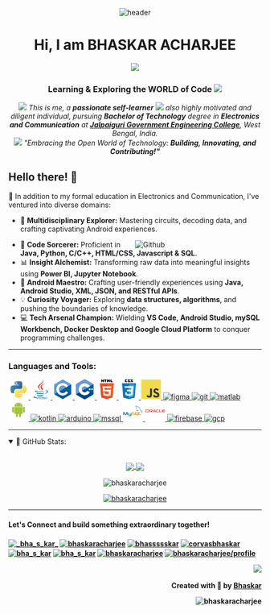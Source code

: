 <p align="center">
  <img alt="header" src="https://typograssy.deno.dev/api?text=Bhaskar&frame=none&comment=">
<!--   <img src="https://raw.githubusercontent.com/ABSphreak/ABSphreak/master/gifs/Hi.gif" width="100px"> -->
<h1 align="center"> Hi, I am BHASKAR ACHARJEE </h1>
<p align="center">
  <a href="https://github.com/Ratheshan03/readme-typing-svg"><img src="https://readme-typing-svg.herokuapp.com?lines=Electronics+Communication+Undergraduate;Android+Developer;Data+Analyst;Graphic+Designer;Aspiring+Learner&center=true&width=500&height=50"></a>
</p>  
<h3 align="center">Learning & Exploring the WORLD of Code <img src="https://media.giphy.com/media/WUlplcMpOCEmTGBtBW/giphy.gif" width="30"> </h3>
<p align="center">
  <em>
   <img src="https://github.com/TheDudeThatCode/TheDudeThatCode/blob/master/Assets/Designer.gif" width="36px"> This is me, a <b>passionate self-learner</b> <img src="https://github.com/TheDudeThatCode/TheDudeThatCode/blob/master/Assets/Developer.gif" width="30px"> also highly motivated and diligent individual, pursuing  <b>Bachelor of Technology</b> degree in <b>Electronics and Communication</b> at <a href="https://jgec.ac.in"> <b>Jalpaiguri Government Engineering College</b></a>, West Bengal, India.
  </em> 
  <br>
  <img src="https://media.giphy.com/media/qjqUcgIyRjsl2/giphy.gif" width="69">
 <i align="center">"Embracing the Open World of Technology: <b> Building, Innovating, and Contributing!"</i></b>

## Hello there! 👋

🚀 In addition to my formal education in Electronics and Communication, I've ventured into diverse domains:

- 🧪 **Multidisciplinary Explorer:** Mastering circuits, decoding data, and crafting captivating Android experiences.

<!-- Middle Image -->
<img width="50%" align="right" alt="Github" src="https://raw.githubusercontent.com/onimur/.github/master/.resources/git-header.svg" />
  
- 🌌 **Code Sorcerer:** Proficient in **Java, Python, C/C++, HTML/CSS, Javascript & SQL**.
- 📊 **Insight Alchemist:** Transforming raw data into meaningful insights using **Power BI, Jupyter Notebook**.
- 📱 **Android Maestro:** Crafting user-friendly experiences using **Java, Android Studio, XML, JSON, and RESTful APIs**.
- 💡 **Curiosity Voyager:** Exploring **data structures, algorithms**, and pushing the boundaries of knowledge.
- 💻 **Tech Arsenal Champion:** Wielding **VS Code, Android Studio, mySQL Workbench, Docker Desktop and Google Cloud Platform** to conquer programming challenges.

---

<h3 align="left">Languages and Tools:</h3>
<p align="left"> 
  <a href="https://www.python.org" target="_blank" rel="noreferrer"> <img src="https://raw.githubusercontent.com/devicons/devicon/master/icons/python/python-original.svg" alt="python" width="40" height="40"/> </a>
  <a href="https://www.java.com" target="_blank" rel="noreferrer"> <img src="https://raw.githubusercontent.com/devicons/devicon/master/icons/java/java-original.svg" alt="java" width="40" height="40"/> </a> 
  <a href="https://www.cprogramming.com/" target="_blank" rel="noreferrer"> <img src="https://raw.githubusercontent.com/devicons/devicon/master/icons/c/c-original.svg" alt="c" width="40" height="40"/> </a> 
  <a href="https://www.w3schools.com/cpp/" target="_blank" rel="noreferrer"> <img src="https://raw.githubusercontent.com/devicons/devicon/master/icons/cplusplus/cplusplus-original.svg" alt="cplusplus" width="40" height="40"/> </a> 
  <a href="https://www.w3.org/html/" target="_blank" rel="noreferrer"> <img src="https://raw.githubusercontent.com/devicons/devicon/master/icons/html5/html5-original-wordmark.svg" alt="html5" width="40" height="40"/> </a> 
  <a href="https://www.w3schools.com/css/" target="_blank" rel="noreferrer"> <img src="https://raw.githubusercontent.com/devicons/devicon/master/icons/css3/css3-original-wordmark.svg" alt="css3" width="40" height="40"/> </a> 
  <a href="https://developer.mozilla.org/en-US/docs/Web/JavaScript" target="_blank" rel="noreferrer"> <img src="https://raw.githubusercontent.com/devicons/devicon/master/icons/javascript/javascript-original.svg" alt="javascript" width="40" height="40"/> </a> 
  <a href="https://www.figma.com/" target="_blank" rel="noreferrer"> <img src="https://www.vectorlogo.zone/logos/figma/figma-icon.svg" alt="figma" width="40" height="40"/> </a> 
  <a href="https://git-scm.com/" target="_blank" rel="noreferrer"> <img src="https://www.vectorlogo.zone/logos/git-scm/git-scm-icon.svg" alt="git" width="40" height="40"/> </a> 
  <a href="https://www.mathworks.com/" target="_blank" rel="noreferrer"> <img src="https://upload.wikimedia.org/wikipedia/commons/2/21/Matlab_Logo.png" alt="matlab" width="40" height="40"/> </a> 
  <a href="https://developer.android.com" target="_blank" rel="noreferrer"> <img src="https://raw.githubusercontent.com/devicons/devicon/master/icons/android/android-original-wordmark.svg" alt="android" width="40" height="40"/> </a> 
  <a href="https://kotlinlang.org" target="_blank" rel="noreferrer"> <img src="https://www.vectorlogo.zone/logos/kotlinlang/kotlinlang-icon.svg" alt="kotlin" width="40" height="40"/> </a> 
  <a href="https://www.arduino.cc/" target="_blank" rel="noreferrer"> <img src="https://cdn.worldvectorlogo.com/logos/arduino-1.svg" alt="arduino" width="40" height="40"/> </a> 
  <a href="https://www.microsoft.com/en-us/sql-server" target="_blank" rel="noreferrer"> <img src="https://www.svgrepo.com/show/303229/microsoft-sql-server-logo.svg" alt="mssql" width="40" height="40"/> </a> 
  <a href="https://www.mysql.com/" target="_blank" rel="noreferrer"> <img src="https://raw.githubusercontent.com/devicons/devicon/master/icons/mysql/mysql-original-wordmark.svg" alt="mysql" width="40" height="40"/> </a> 
  <a href="https://www.oracle.com/" target="_blank" rel="noreferrer"> <img src="https://raw.githubusercontent.com/devicons/devicon/master/icons/oracle/oracle-original.svg" alt="oracle" width="40" height="40"/> </a> 
  <a href="https://firebase.google.com/" target="_blank" rel="noreferrer"> <img src="https://www.vectorlogo.zone/logos/firebase/firebase-icon.svg" alt="firebase" width="40" height="40"/> </a> 
  <a href="https://cloud.google.com" target="_blank" rel="noreferrer"> <img src="https://www.vectorlogo.zone/logos/google_cloud/google_cloud-icon.svg" alt="gcp" width="40" height="40"/> </a> 

---

<details open="">
<summary>
 📔 GitHub Stats:
</summary>
<br>
<p align="center">
  <a href="https://github.com/BhaskarAcharjee">
    <img align="center"  height="175px" src="https://github-readme-stats.vercel.app/api?username=bhaskaracharjee&show_icons=true&locale=en"/>
  </a>
  <a href="https://github.com/BhaskarAcharjee">
    <img align="center" height="175px"  src="https://github-readme-stats.vercel.app/api/top-langs?username=bhaskaracharjee&show_icons=true&locale=en&layout=compact" />
  </a>
</p>
  <p align="center"><img align="center" src="https://github-readme-streak-stats.herokuapp.com/?user=bhaskaracharjee&" alt="bhaskaracharjee" /></p>
  
  <p align="center"><a href="https://github.com/ryo-ma/github-profile-trophy"><img src="https://github-profile-trophy.vercel.app/?username=bhaskaracharjee&column=7&margin-w=15&margin-h=15" alt="bhaskaracharjee" /></a></p>
</details>

---

<h4> Let's <b>Connect</b> and build something extraordinary together! <h4>

  <a href="https://twitter.com/_bha_s_kar_" target="blank"><img align="center" src="https://raw.githubusercontent.com/rahuldkjain/github-profile-readme-generator/master/src/images/icons/Social/twitter.svg" alt="_bha_s_kar_" height="30" width="40" /></a>
  <a href="https://www.linkedin.com/in/bhaskar-acharjee/" target="blank"><img align="center" src="https://raw.githubusercontent.com/rahuldkjain/github-profile-readme-generator/master/src/images/icons/Social/linked-in-alt.svg" alt="bhaskaracharjee" height="30" width="40" /></a>
  <a href="https://instagram.com/bhassssskar" target="blank"><img align="center" src="https://raw.githubusercontent.com/rahuldkjain/github-profile-readme-generator/master/src/images/icons/Social/instagram.svg" alt="bhassssskar" height="30" width="40" /></a>
  <a href="https://youtube.com/@CorvasBhaskar" target="blank"><img align="center" src="https://raw.githubusercontent.com/rahuldkjain/github-profile-readme-generator/master/src/images/icons/Social/youtube.svg" alt="corvasbhaskar" height="30" width="40" /></a>
  <a href="https://www.codechef.com/users/bha_s_kar" target="blank"><img align="center" src="https://cdn.jsdelivr.net/npm/simple-icons@3.1.0/icons/codechef.svg" alt="bha_s_kar" height="30" width="40" /></a>
  <a href="https://codeforces.com/profile/bha_s_kar" target="blank"><img align="center" src="https://raw.githubusercontent.com/rahuldkjain/github-profile-readme-generator/master/src/images/icons/Social/codeforces.svg" alt="bha_s_kar" height="30" width="40" /></a>
  <a href="https://www.leetcode.com/bhaskaracharjee" target="blank"><img align="center" src="https://raw.githubusercontent.com/rahuldkjain/github-profile-readme-generator/master/src/images/icons/Social/leet-code.svg" alt="bhaskaracharjee" height="30" width="40" /></a>
  <a href="https://auth.geeksforgeeks.org/user/bhaskaracharjee/profile" target="blank"><img align="center" src="https://raw.githubusercontent.com/rahuldkjain/github-profile-readme-generator/master/src/images/icons/Social/geeks-for-geeks.svg" alt="bhaskaracharjee/profile" height="30" width="40" /></a>
  


<p align="right" > <a href="https://count.getloli.com/"><img width="20%" src="https://count.getloli.com/get/@:bhaskaracharjee"></a></p>
<p align="right" > Created with 🖤 by <a href="https://github.com/BhaskarAcharjee">Bhaskar</a></p>
<p align="right" > <img src="https://komarev.com/ghpvc/?username=bhaskaracharjee&label=Profile%20views&color=0e75b6&style=flat" alt="bhaskaracharjee"/> </p>
